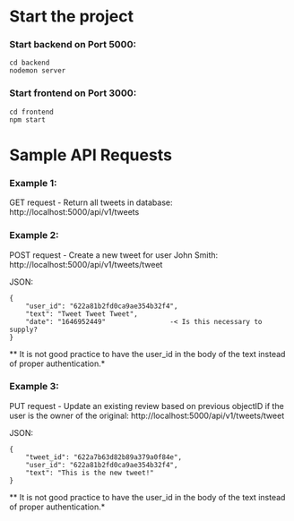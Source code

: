 # Start the project

### Start backend on Port 5000:

```
cd backend
nodemon server
```

### Start frontend on Port 3000:
```
cd frontend
npm start
```

# Sample API Requests

### Example 1:
GET request - Return all tweets in database:
http://localhost:5000/api/v1/tweets

### Example 2:
POST request - Create a new tweet for user John Smith:
http://localhost:5000/api/v1/tweets/tweet

JSON:
```
{
	"user_id": "622a81b2fd0ca9ae354b32f4",
	"text": "Tweet Tweet Tweet",
	"date": "1646952449"	            -< Is this necessary to supply?
}
```
** It is not good practice to have the user_id in the body of the text instead of proper authentication.*

### Example 3:
PUT request - Update an existing review based on previous objectID if the user is the owner of the original:
http://localhost:5000/api/v1/tweets/tweet

JSON:
```
{
	"tweet_id": "622a7b63d82b89a379a0f84e",
	"user_id": "622a81b2fd0ca9ae354b32f4",
    "text": "This is the new tweet!"
}
```
** It is not good practice to have the user_id in the body of the text instead of proper authentication.*
